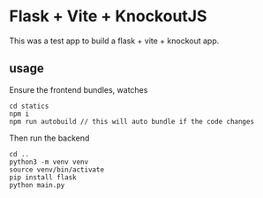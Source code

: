 # Flask + Vite + KnockoutJS

This was a test app to build a flask + vite + knockout app.

## usage

Ensure the frontend bundles, watches
```
cd statics
npm i
npm run autobuild // this will auto bundle if the code changes
```

Then run the backend
```
cd ..
python3 -m venv venv
source venv/bin/activate
pip install flask
python main.py
```
